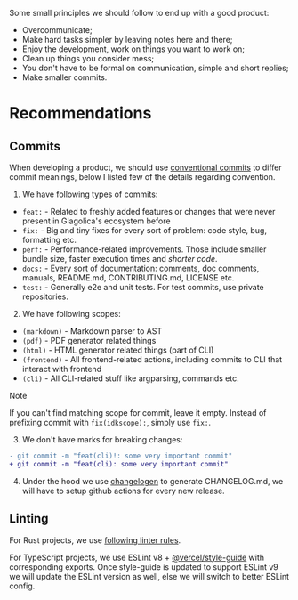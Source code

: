 Some small principles we should follow to end up with a good product:

- Overcommunicate;
- Make hard tasks simpler by leaving notes here and there;
- Enjoy the development, work on things you want to work on;
- Clean up things you consider mess;
- You don't have to be formal on communication, simple and short replies;
- Make smaller commits.

# Recommendations

## Commits

When developing a product, we should use [conventional commits](https://www.conventionalcommits.org/en/v1.0.0/) to differ commit meanings,
below I listed few of the details regarding convention.

1. We have following types of commits:

- `feat:` - Related to freshly added features or changes that were never present in Glagolica's ecosystem before
- `fix:` - Big and tiny fixes for every sort of problem: code style, bug, formatting etc.
- `perf:` - Performance-related improvements. Those include smaller bundle size, faster execution times and _shorter code_.
- `docs:` - Every sort of documentation: comments, doc comments, manuals, README.md, CONTRIBUTING.md, LICENSE etc.
- `test:` - Generally e2e and unit tests. For test commits, use private repositories.

2. We have following scopes:

- `(markdown)` - Markdown parser to AST
- `(pdf)` - PDF generator related things
- `(html)` - HTML generator related things (part of CLI)
- `(frontend)` - All frontend-related actions, including commits to CLI that interact with frontend
- `(cli)` - All CLI-related stuff like argparsing, commands etc.

> [!NOTE]
> If you can't find matching scope for commit, leave it empty. Instead of prefixing commit with `fix(idkscope):`, simply use `fix:`.

3. We don't have marks for breaking changes:

```diff
- git commit -m "feat(cli)!: some very important commit"
+ git commit -m "feat(cli): some very important commit"
```

4. Under the hood we use [changelogen](https://github.com/unjs/changelogen) to generate CHANGELOG.md,
   we will have to setup github actions for every new release.

## Linting

For Rust projects, we use [following linter rules](https://github.com/ferrumc-rs/ferrumc/blob/1df4866ba20b9e6a3ebad7ff0b026f1b969ebd14/Cargo.toml#L39).

For TypeScript projects, we use ESLint v8 + [@vercel/style-guide](https://github.com/vercel/style-guide) with corresponding exports.
Once style-guide is updated to support ESLint v9 we will update the ESLint version as well, else we will switch to better ESLint config.
